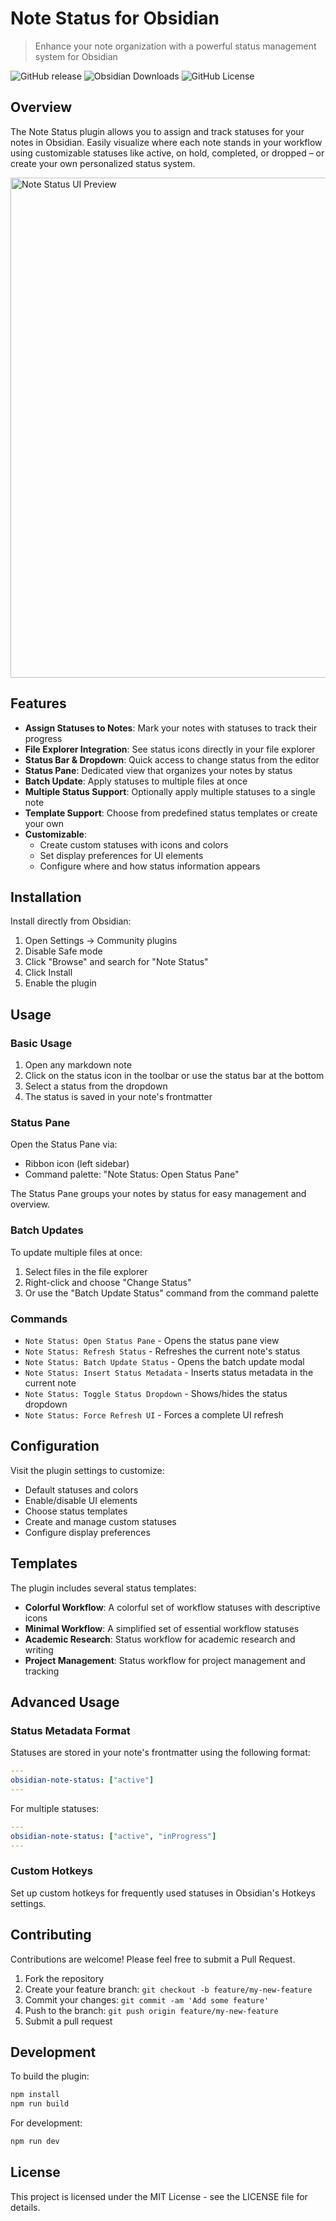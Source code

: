 # Note Status for Obsidian

> Enhance your note organization with a powerful status management system for Obsidian

![GitHub release](https://img.shields.io/github/v/release/devonthesofa/obsidian-note-status)
![Obsidian Downloads](https://img.shields.io/badge/dynamic/json?logo=obsidian&color=%23483699&label=downloads&query=%24%5B%22note-status%22%5D.downloads&url=https%3A%2F%2Fraw.githubusercontent.com%2Fobsidianmd%2Fobsidian-releases%2Fmaster%2Fcommunity-plugin-stats.json)
![GitHub License](https://img.shields.io/github/license/devonthesofa/obsidian-note-status)

## Overview

The Note Status plugin allows you to assign and track statuses for your notes in Obsidian. Easily visualize where each note stands in your workflow using customizable statuses like active, on hold, completed, or dropped – or create your own personalized status system.

<img src="https://raw.githubusercontent.com/devonthesofa/obsidian-note-status/main/resources/status-ui-preview.png" alt="Note Status UI Preview" width="800"/>

## Features

- **Assign Statuses to Notes**: Mark your notes with statuses to track their progress
- **File Explorer Integration**: See status icons directly in your file explorer
- **Status Bar & Dropdown**: Quick access to change status from the editor
- **Status Pane**: Dedicated view that organizes your notes by status
- **Batch Update**: Apply statuses to multiple files at once
- **Multiple Status Support**: Optionally apply multiple statuses to a single note
- **Template Support**: Choose from predefined status templates or create your own
- **Customizable**:
  - Create custom statuses with icons and colors
  - Set display preferences for UI elements
  - Configure where and how status information appears

## Installation

Install directly from Obsidian:
1. Open Settings → Community plugins
2. Disable Safe mode
3. Click "Browse" and search for "Note Status"
4. Click Install
5. Enable the plugin

## Usage

### Basic Usage

1. Open any markdown note
2. Click on the status icon in the toolbar or use the status bar at the bottom
3. Select a status from the dropdown
4. The status is saved in your note's frontmatter

### Status Pane

Open the Status Pane via:
- Ribbon icon (left sidebar)
- Command palette: "Note Status: Open Status Pane"

The Status Pane groups your notes by status for easy management and overview.

### Batch Updates

To update multiple files at once:
1. Select files in the file explorer
2. Right-click and choose "Change Status"
3. Or use the "Batch Update Status" command from the command palette

### Commands

- `Note Status: Open Status Pane` - Opens the status pane view
- `Note Status: Refresh Status` - Refreshes the current note's status
- `Note Status: Batch Update Status` - Opens the batch update modal
- `Note Status: Insert Status Metadata` - Inserts status metadata in the current note
- `Note Status: Toggle Status Dropdown` - Shows/hides the status dropdown
- `Note Status: Force Refresh UI` - Forces a complete UI refresh

## Configuration

Visit the plugin settings to customize:

- Default statuses and colors
- Enable/disable UI elements
- Choose status templates
- Create and manage custom statuses
- Configure display preferences

## Templates

The plugin includes several status templates:

- **Colorful Workflow**: A colorful set of workflow statuses with descriptive icons
- **Minimal Workflow**: A simplified set of essential workflow statuses
- **Academic Research**: Status workflow for academic research and writing
- **Project Management**: Status workflow for project management and tracking

## Advanced Usage

### Status Metadata Format

Statuses are stored in your note's frontmatter using the following format:

```yaml
---
obsidian-note-status: ["active"]
---
```

For multiple statuses:

```yaml
---
obsidian-note-status: ["active", "inProgress"]
---
```

### Custom Hotkeys

Set up custom hotkeys for frequently used statuses in Obsidian's Hotkeys settings.

## Contributing

Contributions are welcome! Please feel free to submit a Pull Request.

1. Fork the repository
2. Create your feature branch: `git checkout -b feature/my-new-feature`
3. Commit your changes: `git commit -am 'Add some feature'`
4. Push to the branch: `git push origin feature/my-new-feature`
5. Submit a pull request

## Development

To build the plugin:

```bash
npm install
npm run build
```

For development:

```bash
npm run dev
```

## License

This project is licensed under the MIT License - see the LICENSE file for details.